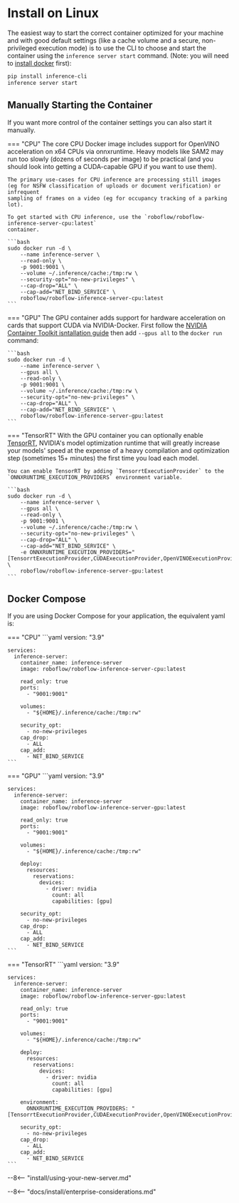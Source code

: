 # Install on Linux

The easiest way to start the correct container optimized for your machine
and with good default settings (like a cache volume and a secure, non-privileged
execution mode) is to use the CLI to choose and start the container using the
`inference server start` command.
(Note: you will need to [install docker](https://docs.docker.com/engine/install/) first):

```bash
pip install inference-cli
inference server start
```

## Manually Starting the Container

If you want more control of the container settings you can also start it
manually.

=== "CPU"
    The core CPU Docker image includes support for OpenVINO acceleration on
    x64 CPUs via onnxruntime. Heavy models like SAM2 may run too
    slowly (dozens of seconds per image) to be practical (and you should
    look into getting a CUDA-capable GPU if you want to use them).

    The primary use-cases for CPU inference are processing still images
    (eg for NSFW classification of uploads or document verification) or infrequent
    sampling of frames on a video (eg for occupancy tracking of a parking lot).

    To get started with CPU inference, use the `roboflow/roboflow-inference-server-cpu:latest`
    container.

    ```bash
    sudo docker run -d \
        --name inference-server \
        --read-only \
        -p 9001:9001 \
        --volume ~/.inference/cache:/tmp:rw \
        --security-opt="no-new-privileges" \
        --cap-drop="ALL" \
        --cap-add="NET_BIND_SERVICE" \
        roboflow/roboflow-inference-server-cpu:latest
    ```

=== "GPU"
    The GPU container adds support for hardware acceleration on cards that support CUDA
    via NVIDIA-Docker. First follow the
    [NVIDIA Container Toolkit isntallation guide](https://docs.nvidia.com/datacenter/cloud-native/container-toolkit/latest/install-guide.html)
    then add `--gpus all` to the `docker run` command:

    ```bash
    sudo docker run -d \
        --name inference-server \
        --gpus all \
        --read-only \
        -p 9001:9001 \
        --volume ~/.inference/cache:/tmp:rw \
        --security-opt="no-new-privileges" \
        --cap-drop="ALL" \
        --cap-add="NET_BIND_SERVICE" \
        roboflow/roboflow-inference-server-gpu:latest
    ```

=== "TensorRT"
    With the GPU container you can optionally enable
    [TensorRT](https://developer.nvidia.com/tensorrt), NVIDIA's model optimization
    runtime that will greatly increase your models' speed at the expense of a heavy
    compilation and optimization step (sometimes 15+ minutes) the first time you
    load each model.

    You can enable TensorRT by adding `TensorrtExecutionProvider` to the `ONNXRUNTIME_EXECUTION_PROVIDERS` environment variable.

    ```bash
    sudo docker run -d \
        --name inference-server \
        --gpus all \
        --read-only \
        -p 9001:9001 \
        --volume ~/.inference/cache:/tmp:rw \
        --security-opt="no-new-privileges" \
        --cap-drop="ALL" \
        --cap-add="NET_BIND_SERVICE" \
        -e ONNXRUNTIME_EXECUTION_PROVIDERS="[TensorrtExecutionProvider,CUDAExecutionProvider,OpenVINOExecutionProvider,CPUExecutionProvider]" \
        roboflow/roboflow-inference-server-gpu:latest
    ```

## Docker Compose

If you are using Docker Compose for your application, the equivalent yaml is:

=== "CPU"
    ```yaml
    version: "3.9"
    
    services:
      inference-server:
        container_name: inference-server
        image: roboflow/roboflow-inference-server-cpu:latest
    
        read_only: true
        ports:
          - "9001:9001"

        volumes:
          - "${HOME}/.inference/cache:/tmp:rw"
    
        security_opt:
          - no-new-privileges
        cap_drop:
          - ALL
        cap_add:
          - NET_BIND_SERVICE
    ```

=== "GPU"
    ```yaml
    version: "3.9"
    
    services:
      inference-server:
        container_name: inference-server
        image: roboflow/roboflow-inference-server-gpu:latest
    
        read_only: true
        ports:
          - "9001:9001"

        volumes:
          - "${HOME}/.inference/cache:/tmp:rw"
    
        deploy:
          resources:
            reservations:
              devices:
                - driver: nvidia
                  count: all
                  capabilities: [gpu]
    
        security_opt:
          - no-new-privileges
        cap_drop:
          - ALL
        cap_add:
          - NET_BIND_SERVICE
    ```

=== "TensorRT"
    ```yaml
    version: "3.9"
    
    services:
      inference-server:
        container_name: inference-server
        image: roboflow/roboflow-inference-server-gpu:latest
    
        read_only: true
        ports:
          - "9001:9001"
        
        volumes:
          - "${HOME}/.inference/cache:/tmp:rw"
    
        deploy:
          resources:
            reservations:
              devices:
                - driver: nvidia
                  count: all
                  capabilities: [gpu]

        environment:
          ONNXRUNTIME_EXECUTION_PROVIDERS: "[TensorrtExecutionProvider,CUDAExecutionProvider,OpenVINOExecutionProvider,CPUExecutionProvider]"

        security_opt:
          - no-new-privileges
        cap_drop:
          - ALL
        cap_add:
          - NET_BIND_SERVICE
    ```

--8<-- "install/using-your-new-server.md"

--8<-- "docs/install/enterprise-considerations.md"